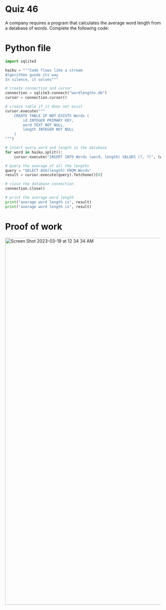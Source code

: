 # Quiz 46

A company requires a program that calculates the average word length from a database of words. Complete the following code:

# Python file
```.py
import sqlite3

haiku = """Code flows like a stream
Algorithms guide its way
In silence, it solves"""

# create connection and cursor
connection = sqlite3.connect("wordlengths.db")
cursor = connection.cursor()

# create table if it does not exist
cursor.execute("""
    CREATE TABLE IF NOT EXISTS Words (
        id INTEGER PRIMARY KEY,
        word TEXT NOT NULL,
        length INTEGER NOT NULL
    )
""")

# insert every word and length in the database
for word in haiku.split():
    cursor.execute("INSERT INTO Words (word, length) VALUES (?, ?)", (word, len(word)))

# query the average of all the lengths
query = "SELECT AVG(length) FROM Words"
result = cursor.execute(query).fetchone()[0]

# close the database connection
connection.close()

# print the average word length
print("average word length is", result)
print("average word length is", result)

````

# Proof of work

<img width="1186" alt="Screen Shot 2023-03-19 at 12 34 34 AM" src="https://user-images.githubusercontent.com/116609563/226115534-28a21715-1da0-4ec5-a233-86a80abcdba1.png">

